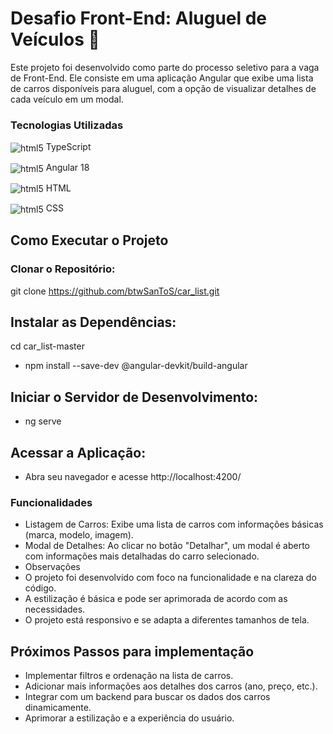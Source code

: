# Desafio Front-End: Aluguel de Veículos 🚗
Este projeto foi desenvolvido como parte do processo seletivo para a vaga de Front-End. Ele consiste em uma aplicação Angular que exibe uma lista de carros disponíveis para aluguel, com a opção de visualizar detalhes de cada veículo em um modal.

### Tecnologias Utilizadas
<img align="center" alt="html5" src="https://img.shields.io/badge/TypeScript-007ACC?style=for-the-badge&logo=typescript&logoColor=white" /> TypeScript

<img align="center" alt="html5" src="https://img.shields.io/badge/Angular-DD0031?style=for-the-badge&logo=angular&logoColor=white" />  Angular 18

<img align="center" alt="html5" src="https://img.shields.io/badge/HTML5-E34F26?style=for-the-badge&logo=html5&logoColor=white" /> HTML

<img align="center" alt="html5" src="https://img.shields.io/badge/CSS3-1572B6?style=for-the-badge&logo=css3&logoColor=white" /> CSS

## Como Executar o Projeto
### Clonar o Repositório:
git clone https://github.com/btwSanToS/car_list.git

## Instalar as Dependências:
cd car_list-master
* npm install --save-dev @angular-devkit/build-angular

## Iniciar o Servidor de Desenvolvimento:
* ng serve

## Acessar a Aplicação:
* Abra seu navegador e acesse http://localhost:4200/

### Funcionalidades
* Listagem de Carros: Exibe uma lista de carros com informações básicas (marca, modelo, imagem).
* Modal de Detalhes: Ao clicar no botão "Detalhar", um modal é aberto com informações mais detalhadas do carro selecionado.
* Observações
* O projeto foi desenvolvido com foco na funcionalidade e na clareza do código.
* A estilização é básica e pode ser aprimorada de acordo com as necessidades.
* O projeto está responsivo e se adapta a diferentes tamanhos de tela.

## Próximos Passos para implementação
* Implementar filtros e ordenação na lista de carros.
* Adicionar mais informações aos detalhes dos carros (ano, preço, etc.).
* Integrar com um backend para buscar os dados dos carros dinamicamente.
* Aprimorar a estilização e a experiência do usuário.
